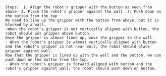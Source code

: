 
    Steps:  1. Align the robot's gripper with the button as seen from above  2. Place the robot's gripper against the wall  3. Push down on the button from the top
    We need to line up the gripper with the button from above, but it is blocked by a wall.
    -When the robot's gripper is not vertically aligned with button, the robot should put gripper above button.
    Once the gripper is almost lined up, move the gripper to the wall.
    - When the robot's gripper is almost vertically aligned with button and the robot's gripper is not near wall, the robot should place gripper against wall.
    Now that the gripper is lined up with the wall and the button, we can push down on the button from the top.
    - When the robot's gripper is forward aligned with button and the robot's gripper against wall, the robot should push down on button.
